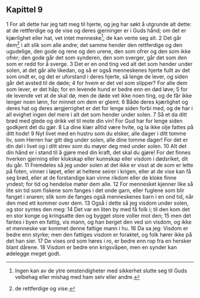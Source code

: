 ## Kapittel 9

1 For alt dette har jeg tatt meg til hjerte, og jeg har søkt å utgrunde alt dette: at de rettferdige og de vise og deres gjerninger er i Guds hånd; om det er kjærlighet eller hat, vet intet menneske[^1]; de kan vente seg alt.
2 Det går dem[^2] i alt slik som alle andre; det samme hender den rettferdige og den ugudelige, den gode og rene og den urene, den som ofrer og den som ikke ofrer; den gode går det som synderen, den som sverger, går det som den som er redd for å sverge.
3 Det er en ond ting ved alt det som hender under solen, at det går alle likedan, og så er også menneskenes hjerte fullt av det som ondt er, og det er uforstand i deres hjerte, så lenge de lever, og siden går det avsted til de døde;
4 for hvem er det vel som slipper? For alle dem som lever, er det håp; for en levende hund er bedre enn en død løve;
5 for de levende vet at de skal dø, men de døde vet ikke noen ting, og de får ikke lenger noen lønn, for minnet om dem er glemt.
6 Både deres kjærlighet og deres hat og deres ærgjerrighet er det for lenge siden forbi med, og de har i all evighet ingen del mere i alt det som hender under solen.
7 Så et da ditt brød med glede og drikk vel til mote din vin! For Gud har for lenge siden godkjent det du gjør.
8 La dine klær alltid være hvite, og la ikke olje fattes på ditt hode!
9 Nyt livet med en hustru som du elsker, alle dager i ditt tomme liv, som Herren har gitt deg under solen, alle dine tomme dager! For det er din del i livet og i ditt strev som du møyer deg med under solen.
10 Alt det din hånd er i stand til å gjøre med din kraft, det skal du gjøre! For det finnes hverken gjerning eller klokskap eller kunnskap eller visdom i dødsriket, dit du går.
11 Fremdeles så jeg under solen at det ikke er visst at de som er lette på foten, vinner i løpet, eller at heltene seirer i krigen, eller at de vise kan få seg brød, eller at de forstandige kan vinne rikdom eller de kloke finne yndest; for tid og hendelse møter dem alle.
12 For mennesket kjenner like så lite sin tid som fiskene som fanges i det onde garn, eller fuglene som blir fanget i snaren; slik som de fanges også menneskenes barn i en ond tid, når den med ett kommer over dem.
13 Også i dette så jeg visdom under solen, og stor syntes den meg:
14 Det var en liten by med få folk i; til den kom det en stor konge og kringsatte den og bygget store voller mot den;
15 men det fantes i byen en fattig, vis mann, og han berget den ved sin visdom, og ikke et menneske var kommet denne fattige mann i hu.
16 Da sa jeg: Visdom er bedre enn styrke; men den fattiges visdom er foraktet, og folk hører ikke på det han sier.
17 De vises ord som høres i ro, er bedre enn rop fra en hersker blant dårene.
18 Visdom er bedre enn krigsvåpen, men en synder kan ødelegge meget godt.

[^1]:  Ingen kan av de ytre omstendigheter med sikkerhet slutte seg til Guds velbehag eller mishag med ham selv eller andre.
[^2]:  de rettferdige og vise.
